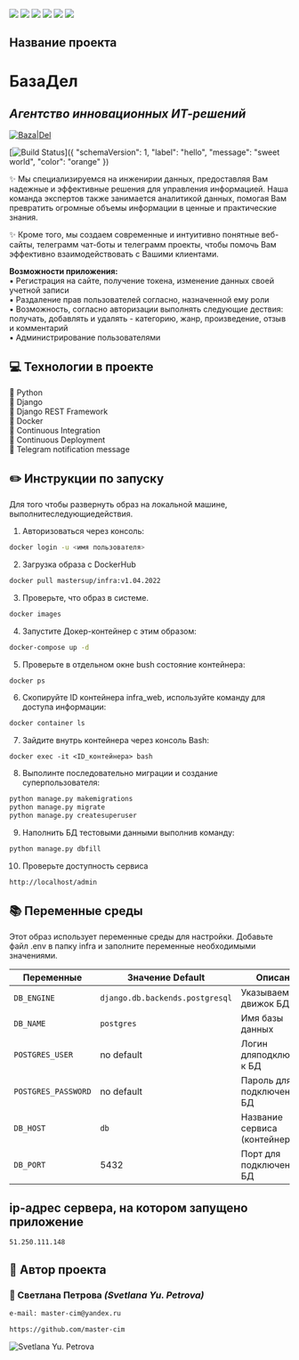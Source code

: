 ![](https://img.shields.io/badge/Python-3.7.5-blue) 
![](https://img.shields.io/badge/Django-2.2.16-green)
![](https://img.shields.io/badge/DjangoRestFramework-3.12.4-red)
![](https://img.shields.io/badge/Docker-3.8-yellow)
![](https://img.shields.io/badge/Telegram_message-passing-green)
![](https://github.com/master-cim/yamdb_final/actions/workflows/yamdb_workflow.yml/badge.svg)
  
## Название проекта
# БазаДел
## _Агентство инновационных ИТ-решений_

[![Baza|Del](https://sun9-38.userapi.com/s/v1/ig2/NyzOoOIRbTbfNG74Uorihl5NkeN2cve5Ph5I1_PEhF8V1yO_RnkWiO_JSVgVklyq8Q3ahwpFOGWcn5c8pUoao_rk.jpg?quality=95&as=32x33,48x50,72x75,108x112,160x166,240x249,360x373,382x396&from=bu&u=tg9zQqY9rtgcHIXwyik9fwGd7LKPMDXyYeO3Sp7U3Ww&cs=320x332)](https://)

[![Build Status](https://travis-ci.org/joemccann/dillinger.svg?branch=master)]({ "schemaVersion": 1, "label": "hello", "message": "sweet world", "color": "orange" })

✨ Мы специализируемся на инженирии данных, предоставляя Вам надежные и эффективные решения для управления информацией. Наша команда экспертов также занимается аналитикой данных, помогая Вам превратить огромные объемы информации в ценные и практические знания.

✨ Кроме того, мы создаем современные и интуитивно понятные веб-сайты, телеграмм чат-боты и телеграмм проекты, чтобы помочь Вам эффективно взаимодействовать с Вашими клиентами. 

**Возможности приложения:**  
:black_small_square: Регистрация на сайте, получение токена, изменение данных своей учетной записи  
:black_small_square: Раздаление прав пользователей согласно, назначенной ему роли  
:black_small_square: Возможность, согласно авторизации выполнять следующие дествия: получать, добавлять и удалять - категорию, жанр, произведение, отзыв и комментарий  
:black_small_square: Администрирование пользователями 
## :computer: Технологии в проекте

:small_blue_diamond: Python  
:small_blue_diamond: Django  
:small_blue_diamond: Django REST Framework  
:small_blue_diamond: Docker  
:small_blue_diamond: Continuous Integration  
:small_blue_diamond: Continuous Deployment  
:small_blue_diamond: Telegram notification message  


## :pencil2: Инструкции по запуску
Для того чтобы развернуть образ на локальной машине, выполнитеследующиедействия.
1. Авторизоваться через консоль:
```sh
docker login -u <имя пользователя>
```
2. Загрузка образа с DockerHub
```sh
docker pull mastersup/infra:v1.04.2022
```
3. Проверьте, что образ в системе.
```sh
docker images
```
4. Запустите Докер-контейнер с этим образом:
```sh
docker-compose up -d
```
5. Проверьте в отдельном окне bush состояние контейнера:
```sh
docker ps
```
6. Скопируйте ID контейнера infra_web, используйте команду для доступа информации:
```sh
docker container ls
```
7. Зайдите внутрь контейнера через консоль Bash:
```
docker exec -it <ID_контейнера> bash
```
8. Выполинте последовательно миграции и создание суперпользователя:
```sh
python manage.py makemigrations
python manage.py migrate
python manage.py createsuperuser
```
9. Наполнить БД тестовыми данными выполнив команду:
```sh
python manage.py dbfill
```
10. Проверьте доступность сервиса
```sh
http://localhost/admin
```  
## :books: Переменные среды
Этот образ использует переменные среды для настройки. Добавьте файл .env в папку infra и заполните переменные необходимыми значениями.

|Переменные              |Значение Default               |Описание                                            |
|------------------------|-------------------------------|----------------------------------------------------|
|`DB_ENGINE`             |`django.db.backends.postgresql`|Указываем движок БД                                 |
|`DB_NAME`               |`postgres`                     |Имя базы данных                                     |
|`POSTGRES_USER`         |no default                     |Логин дляподключения к БД                           |
|`POSTGRES_PASSWORD`     |no default                     |Пароль для подключения к БД                         |
|`DB_HOST`               |`db`                           |Название сервиса (контейнера)                       |
|`DB_PORT`               |5432                           |Порт для подключения к БД                           |
  
 ## ip-адрес сервера, на котором запущено приложение
 `51.250.111.148`
## :bust_in_silhouette: Автор проекта 
### :small_orange_diamond: Светлана  Петрова _(Svetlana Yu. Petrova)_
```html
e-mail: master-cim@yandex.ru
```
```html
https://github.com/master-cim
```
![Svetlana Yu. Petrova](https://sun9-5.userapi.com/impg/G-KmUqYd8SKbVr7jeVzeIlRh8lsbTmaSUTaHBw/CE-98blOBCo.jpg?size=500x501&quality=95&sign=74d83ffa8576a68a468dbbc9d4758dd1&type=album "Svetlana Yu. Petrova")
